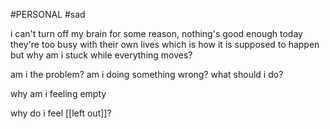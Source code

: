 #PERSONAL #sad

i can't turn off my brain
for some reason, nothing's good enough today
they're too busy with their own lives
which is how it is supposed to happen
but why am i stuck
while everything moves?

am i the problem? am i doing something wrong? what should i do?

why am i feeling empty

why do i feel [[left out]]?